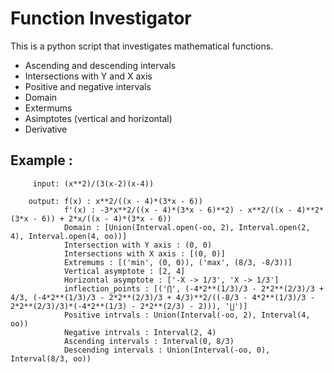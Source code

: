 # Function Investigator

This is a python script that investigates mathematical functions.

* Ascending and descending intervals
* Intersections with Y and X axis
* Positive and negative intervals
* Domain
* Extermums
* Asimptotes (vertical and horizontal)
* Derivative

## Example :
```
     input: (x**2)/(3(x-2)(x-4))
     
    output: f(x) : x**2/((x - 4)*(3*x - 6))
            f'(x) : -3*x**2/((x - 4)*(3*x - 6)**2) - x**2/((x - 4)**2*(3*x - 6)) + 2*x/((x - 4)*(3*x - 6))
            Domain : [Union(Interval.open(-oo, 2), Interval.open(2, 4), Interval.open(4, oo))]
            Intersection with Y axis : (0, 0)
            Intersections with X axis : [(0, 0)]
            Extremums : [('min', (0, 0)), ('max', (8/3, -8/3))]
            Vertical asymptote : [2, 4]
            Horizontal asymptote : ['-X -> 1/3', 'X -> 1/3']
            inflection_points : [('⋂', (-4*2**(1/3)/3 - 2*2**(2/3)/3 + 4/3, (-4*2**(1/3)/3 - 2*2**(2/3)/3 + 4/3)**2/((-8/3 - 4*2**(1/3)/3 - 2*2**(2/3)/3)*(-4*2**(1/3) - 2*2**(2/3) - 2))), '⋃')]
            Positive intrvals : Union(Interval(-oo, 2), Interval(4, oo))
            Negative intrvals : Interval(2, 4)
            Ascending intervals : Interval(0, 8/3)
            Descending intervals : Union(Interval(-oo, 0), Interval(8/3, oo))
```
